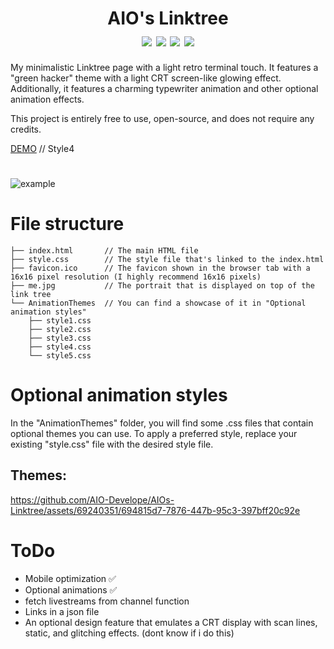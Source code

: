 
<h1 align="center">
    AIO's Linktree
    <br>
    <div align="center">
    <img src="https://img.shields.io/badge/html-5-red" align="center"/>
    <img src="https://img.shields.io/badge/css-3-blue" align="center"/>
    <img src="https://img.shields.io/badge/Developing-Active-brightgreen" align="center"/>
    <img src="https://img.shields.io/badge/Version-3.0-green" align="center"/>
    </div>
</h1>

My minimalistic Linktree page with a light retro terminal touch. It features a "green hacker" theme with a light CRT screen-like glowing effect. Additionally, it features a charming typewriter animation and other optional animation effects.
 
This project is entirely free to use, open-source, and does not require any credits.
 
[DEMO](https://daboys.ml/) // Style4

#

![example](https://github.com/AIO-Develope/AIOs-Linktree/assets/69240351/8ddb9106-aa2a-4cfb-ac59-32fca798a0d0)


# File structure
```
├── index.html       // The main HTML file
├── style.css        // The style file that's linked to the index.html
├── favicon.ico      // The favicon shown in the browser tab with a 16x16 pixel resolution (I highly recommend 16x16 pixels)
├── me.jpg           // The portrait that is displayed on top of the link tree
└── AnimationThemes  // You can find a showcase of it in "Optional animation styles"
    ├── style1.css
    ├── style2.css
    ├── style3.css
    ├── style4.css
    └── style5.css
```
# Optional animation styles

In the "AnimationThemes" folder, you will find some .css files that contain optional themes you can use. To apply a preferred style, replace your existing "style.css" file with the desired style file.

<h2>Themes:</h2>

https://github.com/AIO-Develope/AIOs-Linktree/assets/69240351/694815d7-7876-447b-95c3-397bff20c92e



# ToDo

- Mobile optimization ✅
- Optional animations ✅
- fetch livestreams from channel function 
- Links in a json file
- An optional design feature that emulates a CRT display with scan lines, static, and glitching effects. (dont know if i do this)


